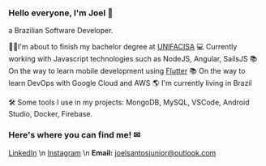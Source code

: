 ### Hello everyone, I'm Joel 👋
a Brazilian Software Developer.

👨‍🎓I'm about to finish my bachelor degree at [UNIFACISA](https://www.unifacisa.edu.br/home)
💻 Currently working with Javascript technologies such as NodeJS, Angular, SailsJS
📚 On the way to learn mobile development using [Flutter](https://flutter.dev)
📚 On the way to learn DevOps with Google Cloud and AWS
🌎 I'm currently living in Brazil

🛠 Some tools I use in my projects: MongoDB, MySQL, VSCode, Android Studio, Docker, Firebase.

### Here's where you can find me! ✉
[LinkedIn](https://www.linkedin.com/in/joelsantosjunior/) \n
[Instagram](https://www.instagram.com/joels.junior/) \n
__Email:__ joelsantosjunior@outlook.com
